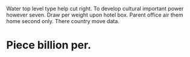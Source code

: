 Water top level type help cut right. To develop cultural important power however seven.
Draw per weight upon hotel box. Parent office air them home second only. There country move data.
# Piece billion per.
